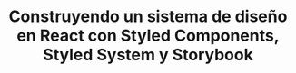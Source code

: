 ---
title: Construyendo un sistema de diseño en React con Styled Components, Styled System y Storybook
type: workshop
year: 2019
language: es
for:
  title:
    JSDay Canarias
  href:
    https://jsdaycanarias.com/
place:
  title: San Cristóbal de la Laguna (Tenerife)
  country: es
order: 3
---